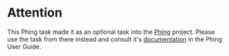 # Attention
This Phing task made it as an optional task into the [Phing](https://www.phing.info) project. Please use the task from there instead and consult it's [documentation](https://www.phing.info/docs/guide/stable/PHPLocTask.html) in the Phing User Guide.
